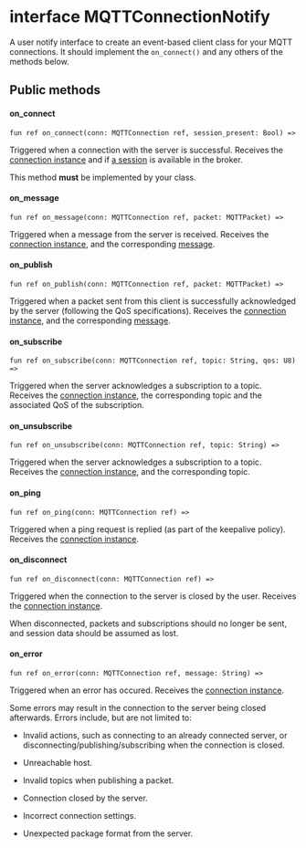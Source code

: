 # interface MQTTConnectionNotify

A user notify interface to create an event-based client class for your MQTT connections. It should implement the `on_connect()` and any others of the methods below.

## Public methods

#### on\_connect

```pony
fun ref on_connect(conn: MQTTConnection ref, session_present: Bool) =>
```

Triggered when a connection with the server is successful. Receives the [connection instance](//classes/actor-mqttconnection.md) and if [a session](https://www.hivemq.com/blog/mqtt-essentials-part-7-persistent-session-queuing-messages) is available in the broker.

This method **must** be implemented by your class.

#### on\_message

```pony
fun ref on_message(conn: MQTTConnection ref, packet: MQTTPacket) =>
```

Triggered when a message from the server is received. Receives the [connection instance](//classes/actor-mqttconnection.md), and the corresponding [message](//classes/class-mqttpacket.md).

#### on\_publish

```pony
fun ref on_publish(conn: MQTTConnection ref, packet: MQTTPacket) =>
```

Triggered when a packet sent from this client is successfully acknowledged by the server \(following the QoS specifications\). Receives the [connection instance](//classes/actor-mqttconnection.md), and the corresponding [message](//classes/class-mqttpacket.md).

#### on\_subscribe

```pony
fun ref on_subscribe(conn: MQTTConnection ref, topic: String, qos: U8) =>
```

Triggered when the server acknowledges a subscription to a topic. Receives the [connection instance](//classes/actor-mqttconnection.md), the corresponding topic and the associated QoS of the subscription.

#### on\_unsubscribe

```pony
fun ref on_unsubscribe(conn: MQTTConnection ref, topic: String) =>
```

Triggered when the server acknowledges a subscription to a topic. Receives the [connection instance](//classes/actor-mqttconnection.md), and the corresponding topic.

#### on\_ping

```pony
fun ref on_ping(conn: MQTTConnection ref) =>
```

Triggered when a ping request is replied \(as part of the keepalive policy\). Receives the [connection instance](//classes/actor-mqttconnection.md).

#### on\_disconnect

```pony
fun ref on_disconnect(conn: MQTTConnection ref) =>
```

Triggered when the connection to the server is closed by the user. Receives the [connection instance](//classes/actor-mqttconnection.md).

When disconnected, packets and subscriptions should no longer be sent, and session data should be assumed as lost.

#### on\_error

```pony
fun ref on_error(conn: MQTTConnection ref, message: String) =>
```

Triggered when an error has occured. Receives the [connection instance](//classes/actor-mqttconnection.md).

Some errors may result in the connection to the server being closed afterwards. Errors include, but are not limited to:

* Invalid actions, such as connecting to an already connected server, or disconnecting/publishing/subscribing when the connection is closed.

* Unreachable host.

* Invalid topics when publishing a packet.

* Connection closed by the server.

* Incorrect connection settings.

* Unexpected package format from the server.

